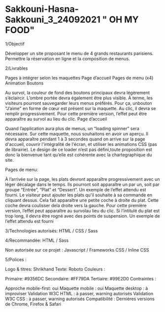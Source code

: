 # Sakkouni-Hasna-Sakkouni_3_24092021 " OH MY FOOD"

1/Objectif

Développer un site proposant le menu de 4 grands restaurants parisiens.
Permettre la réservation en ligne et la composition de menus.


2/Livrables

Pages à intégrer selon les maquettes
Page d’accueil
Pages de menu (x4)
Animation
Boutons

Au survol, la couleur de fond des boutons principaux devra légèrement s’éclaircir. L’ombre portée devra également être plus visible.
À terme, les visiteurs pourront sauvegarder leurs menus préférés. Pour ça, unbouton "J’aime" en forme de cœur est présent sur la maquette. Au clic, il devra se remplir progressivement. Pour cette première version, l’effet peut être apparaître au survol au lieu du clic.
Page d’accueil

Quand l’application aura plus de menus, un “loading spinner” sera nécessaire. Sur cette maquette, nous souhaitons en avoir un aperçu. Il devra apparaître pendant 1 à 3 secondes quand on arrive sur la page d'accueil, couvrir l'intégralité de l'écran, et utiliser les animations CSS (pas de librairie). Le design de ce loader n’est pas défini,toute proposition est donc la bienvenue tant qu’elle est cohérente avec la chartegraphique du site.

Pages de menu:

À l’arrivée sur la page, les plats devront apparaître progressivement avec un léger décalage dans le temps. Ils pourront soit apparaître un par un, soit par groupe “Entrée”, “Plat” et “Dessert”. Un exemple de l’effet attendu est fourni.
Le visiteur peut ajouter les plats qu'il souhaite à sa commande en cliquant dessus. Cela fait apparaître une petite coche à droite du plat. Cette coche devra coulisser dela droite vers la gauche. Pour cette première version, l’effet peut apparaître au survolau lieu du clic. Si l’intitulé du plat est trop long, il devra être rogné avec des points de suspension. Un exemple de l’effet attendu est fourni

3/Technologies autorisés: HTML / CSS / Sass

4/Recommandée: HTML / Sass

Non autorisée sur ce projet : Javascript / Frameworks CSS / Inline CSS

5/Polices :

Logo & titres: Shrikhand
Texte: Roboto
Couleurs :

Primaire: #9356DC
Secondaire: #FF79DA
Tertiaire: #99E2D0
Contraintes :

Approche mobile-first: oui
Maquette mobile : oui
Maquette desktop : à improviser
Validation W3C HTML : à passer, warning autorisés
Validation W3C CSS : à passer, warning autorisés
Compatibilité : Dernières versions de Chrome, Firefox & Safari
